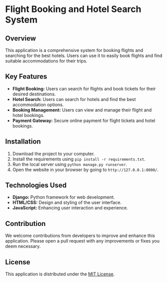 # Flight Booking and Hotel Search System

## Overview
This application is a comprehensive system for booking flights and searching for the best hotels. Users can use it to easily book flights and find suitable accommodations for their trips.

## Key Features
- **Flight Booking:** Users can search for flights and book tickets for their desired destinations.
- **Hotel Search:** Users can search for hotels and find the best accommodation options.
- **Booking Management:** Users can view and manage their flight and hotel bookings.
- **Payment Gateway:** Secure online payment for flight tickets and hotel bookings.

## Installation
1. Download the project to your computer.
2. Install the requirements using `pip install -r requirements.txt`.
3. Run the local server using `python manage.py runserver`.
4. Open the website in your browser by going to `http://127.0.0.1:8000/`.

## Technologies Used
- **Django:** Python framework for web development.
- **HTML/CSS:** Design and styling of the user interface.
- **JavaScript:** Enhancing user interaction and experience.

## Contribution
We welcome contributions from developers to improve and enhance this application. Please open a pull request with any improvements or fixes you deem necessary.

## License
This application is distributed under the [MIT License](LICENSE).

